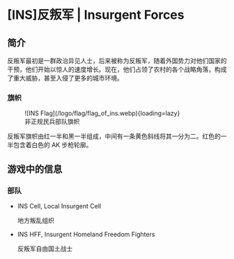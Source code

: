 # [INS]反叛军 | Insurgent Forces

## 简介

反叛军最初是一群政治异见人士，后来被称为反叛军，随着外国势力对他们国家的干预，他们开始以惊人的速度增长。现在，他们占领了农村的各个战略角落，构成了重大威胁，甚至入侵了更多的城市环境。

### 旗帜

<figure markdown>
  ![INS Flag](/logo/flag/flag_of_ins.webp){loading=lazy}
  <figcaption>非正规民兵部队旗帜</figcaption>
</figure>

反叛军旗帜由红一半和黑一半组成，中间有一条黄色斜线将其一分为二。红色的一半包含着白色的 AK 步枪轮廓。

## 游戏中的信息

### 部队

- INS Cell, Local Insurgent Cell

    地方叛乱组织

- INS HFF, Insurgent Homeland Freedom Fighters

    反叛军自由国土战士
